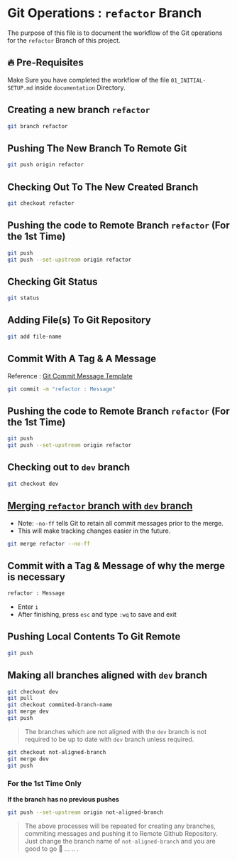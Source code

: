 # Git Operations : `refactor` Branch

The purpose of this file is to document the workflow of the Git operations for the `refactor` Branch of this project.

## 🔥 Pre-Requisites

Make Sure you have completed the workflow of the file `01_INITIAL-SETUP.md` inside `documentation` Directory.

## Creating a new branch `refactor`

```sh
git branch refactor
```

## Pushing The New Branch To Remote Git

```sh
git push origin refactor
```

## Checking Out To The New Created Branch

```sh
git checkout refactor
```

## Pushing the code to Remote Branch `refactor` (For the 1st Time)

```sh
git push
git push --set-upstream origin refactor
```

## Checking Git Status

```sh
git status
```

## Adding File(s) To Git Repository

```sh
git add file-name
```

## Commit With A Tag & A Message

Reference : [Git Commit Message Template](../../GIT-COMMIT-TEMPLATE.md)

```sh
git commit -m "refactor : Message"
```

## Pushing the code to Remote Branch `refactor` (For the 1st Time)

```sh
git push
git push --set-upstream origin refactor
```

## Checking out to `dev` branch

```sh
git checkout dev
```

## <ins>Merging `refactor` branch with `dev` branch</ins>

- Note: `-no-ff` tells Git to retain all commit messages prior to the merge.
- This will make tracking changes easier in the future.

```sh
git merge refactor --no-ff
```

## Commit with a Tag & Message of why the merge is necessary

```sh
refactor : Message
```

- Enter `i`
- After finishing, press `esc` and type `:wq` to save and exit

## Pushing Local Contents To Git Remote

```sh
git push
```

## Making all branches aligned with `dev` branch

```sh
git checkout dev
git pull
git checkout commited-branch-name
git merge dev
git push
```

> The branches which are not aligned with the `dev` branch is not required to be up to date with `dev` branch unless required.

```sh
git checkout not-aligned-branch
git merge dev
git push
```

### For the 1st Time Only
<b>If the branch has no previous pushes</b>

```sh
git push --set-upstream origin not-aligned-branch
```

> The above processes will be repeated for creating any branches, commiting messages and pushing it to Remote Github Repository. Just change the branch name of `not-aligned-branch` and you are good to go 🚀 ... .. .